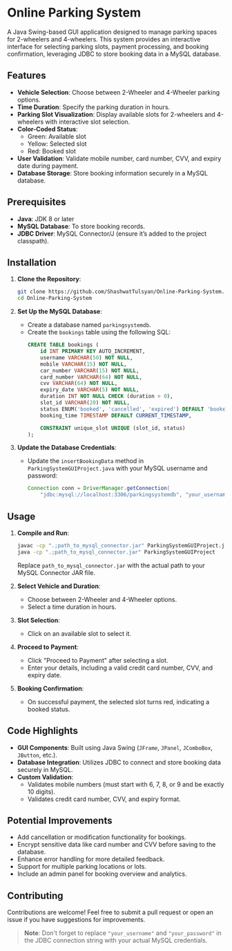 # Online Parking System

A Java Swing-based GUI application designed to manage parking spaces for 2-wheelers and 4-wheelers. This system provides an interactive interface for selecting parking slots, payment processing, and booking confirmation, leveraging JDBC to store booking data in a MySQL database.

## Features

- **Vehicle Selection**: Choose between 2-Wheeler and 4-Wheeler parking options.
- **Time Duration**: Specify the parking duration in hours.
- **Parking Slot Visualization**: Display available slots for 2-wheelers and 4-wheelers with interactive slot selection.
- **Color-Coded Status**:
  - Green: Available slot
  - Yellow: Selected slot
  - Red: Booked slot
- **User Validation**: Validate mobile number, card number, CVV, and expiry date during payment.
- **Database Storage**: Store booking information securely in a MySQL database.

## Prerequisites

- **Java**: JDK 8 or later
- **MySQL Database**: To store booking records.
- **JDBC Driver**: MySQL Connector/J (ensure it’s added to the project classpath).

## Installation

1. **Clone the Repository**:
    ```bash
    git clone https://github.com/ShashwatTulsyan/Online-Parking-System.git
    cd Online-Parking-System
    ```

2. **Set Up the MySQL Database**:
    - Create a database named `parkingsystemdb`.
    - Create the `bookings` table using the following SQL:
      ```sql
      CREATE TABLE bookings (
          id INT PRIMARY KEY AUTO_INCREMENT,
          username VARCHAR(50) NOT NULL,
          mobile VARCHAR(15) NOT NULL,
          car_number VARCHAR(15) NOT NULL,
          card_number VARCHAR(64) NOT NULL,
          cvv VARCHAR(64) NOT NULL,
          expiry_date VARCHAR(5) NOT NULL,
          duration INT NOT NULL CHECK (duration > 0),
          slot_id VARCHAR(20) NOT NULL,
          status ENUM('booked', 'cancelled', 'expired') DEFAULT 'booked',
          booking_time TIMESTAMP DEFAULT CURRENT_TIMESTAMP,

          CONSTRAINT unique_slot UNIQUE (slot_id, status)
      );
      ```

3. **Update the Database Credentials**:
    - Update the `insertBookingData` method in `ParkingSystemGUIProject.java` with your MySQL username and password:
      ```java
      Connection conn = DriverManager.getConnection(
          "jdbc:mysql://localhost:3306/parkingsystemdb", "your_username", "your_password");
      ```

## Usage

1. **Compile and Run**:
    ```bash
    javac -cp ".;path_to_mysql_connector.jar" ParkingSystemGUIProject.java
    java -cp ".;path_to_mysql_connector.jar" ParkingSystemGUIProject
    ```
    Replace `path_to_mysql_connector.jar` with the actual path to your MySQL Connector JAR file.

2. **Select Vehicle and Duration**:
   - Choose between 2-Wheeler and 4-Wheeler options.
   - Select a time duration in hours.

3. **Slot Selection**:
   - Click on an available slot to select it.

4. **Proceed to Payment**:
   - Click "Proceed to Payment" after selecting a slot.
   - Enter your details, including a valid credit card number, CVV, and expiry date.

5. **Booking Confirmation**:
   - On successful payment, the selected slot turns red, indicating a booked status.

## Code Highlights

- **GUI Components**: Built using Java Swing (`JFrame`, `JPanel`, `JComboBox`, `JButton`, etc.).
- **Database Integration**: Utilizes JDBC to connect and store booking data securely in MySQL.
- **Custom Validation**:
   - Validates mobile numbers (must start with 6, 7, 8, or 9 and be exactly 10 digits).
   - Validates credit card number, CVV, and expiry format.

## Potential Improvements

- Add cancellation or modification functionality for bookings.
- Encrypt sensitive data like card number and CVV before saving to the database.
- Enhance error handling for more detailed feedback.
- Support for multiple parking locations or lots.
- Include an admin panel for booking overview and analytics.

## Contributing

Contributions are welcome! Feel free to submit a pull request or open an issue if you have suggestions for improvements.

> **Note**: Don't forget to replace `"your_username"` and `"your_password"` in the JDBC connection string with your actual MySQL credentials.

